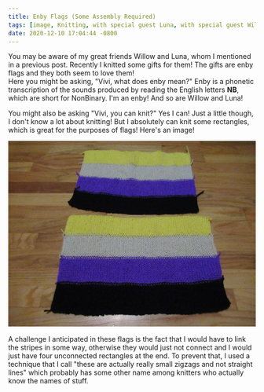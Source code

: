 ```yaml
---
title: Enby Flags (Some Assembly Required)
tags: [image, Knitting, with special guest Luna, with special guest Willow]
date: 2020-12-10 17:04:44 -0800
---
```

You may be aware of my great friends Willow and Luna, whom I mentioned in a previous post. Recently I knitted some gifts for them! The gifts are enby flags and they both seem to love them!  
Here you might be asking, "Vivi, what does enby mean?" Enby is a phonetic transcription of the sounds produced by reading the English letters **NB**, which are short for NonBinary. I'm an enby! And so are Willow and Luna!

You might also be asking "Vivi, you can knit?" Yes I can! Just a little though, I don't know a lot about knitting! But I absolutely can knit some rectangles, which is great for the purposes of flags! Here's an image!

![Two identical wool flags. The flag is made of four horizontal stripes that are, from top to bottom, yellow, white, purple, black.](/assets/knit-nb.jpg)

A challenge I anticipated in these flags is the fact that I would have to link the stripes in some way, otherwise they would just not connect and I would just have four unconnected rectangles at the end. To prevent that, I used a technique that I call "these are actually really small zigzags and not straight lines" which probably has some other name among knitters who actually know the names of stuff.
